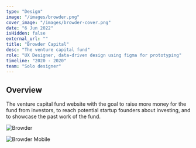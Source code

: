 ```yaml
---
type: "Design"
image: "/images/browder.png"
cover_image: "/images/browder-cover.png"
date: "6 Jun 2022"
isHidden: false
external_url: ""
title: "Browder Capital"
desc: "The venture capital fund"
role: "UX Designer, data-driven design using figma for prototyping"
timeline: "2020 - 2020"
team: "Solo designer"
---
```


## Overview

The venture capital fund website with the goal to raise more money for the fund from investors, to reach potential startup founders about investing, and to showcase the past work of the fund.

![Browder](/images/browder-full.png)

![Browder Mobile](/images/browder-full-mobile.png)